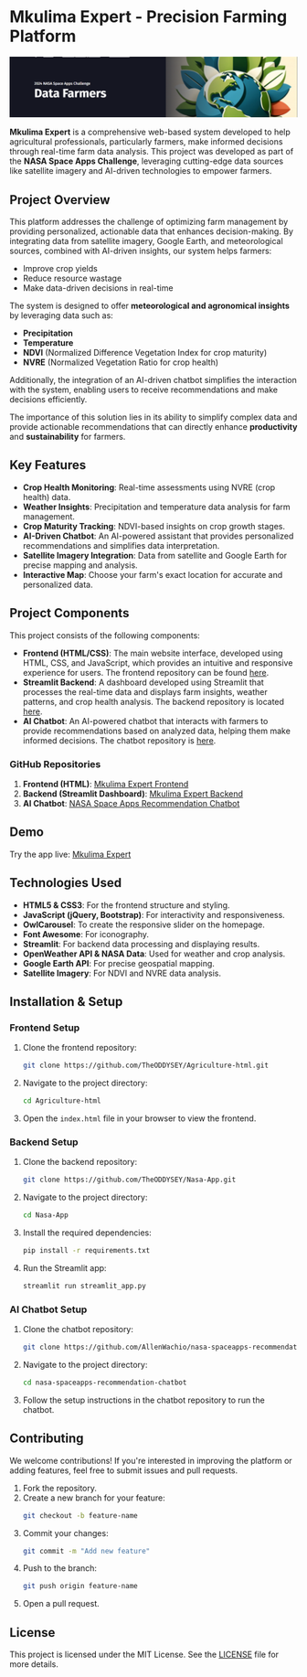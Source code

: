 
# Mkulima Expert - Precision Farming Platform
![Mkulima Expert Banner](./data%20farmers.png)

**Mkulima Expert** is a comprehensive web-based system developed to help agricultural professionals, particularly farmers, make informed decisions through real-time farm data analysis. This project was developed as part of the **NASA Space Apps Challenge**, leveraging cutting-edge data sources like satellite imagery and AI-driven technologies to empower farmers.

## Project Overview

This platform addresses the challenge of optimizing farm management by providing personalized, actionable data that enhances decision-making. By integrating data from satellite imagery, Google Earth, and meteorological sources, combined with AI-driven insights, our system helps farmers:

- Improve crop yields
- Reduce resource wastage
- Make data-driven decisions in real-time

The system is designed to offer **meteorological and agronomical insights** by leveraging data such as:

- **Precipitation**
- **Temperature**
- **NDVI** (Normalized Difference Vegetation Index for crop maturity)
- **NVRE** (Normalized Vegetation Ratio for crop health)

Additionally, the integration of an AI-driven chatbot simplifies the interaction with the system, enabling users to receive recommendations and make decisions efficiently.

The importance of this solution lies in its ability to simplify complex data and provide actionable recommendations that can directly enhance **productivity** and **sustainability** for farmers.

## Key Features

- **Crop Health Monitoring**: Real-time assessments using NVRE (crop health) data.
- **Weather Insights**: Precipitation and temperature data analysis for farm management.
- **Crop Maturity Tracking**: NDVI-based insights on crop growth stages.
- **AI-Driven Chatbot**: An AI-powered assistant that provides personalized recommendations and simplifies data interpretation.
- **Satellite Imagery Integration**: Data from satellite and Google Earth for precise mapping and analysis.
- **Interactive Map**: Choose your farm's exact location for accurate and personalized data.

## Project Components

This project consists of the following components:

- **Frontend (HTML/CSS)**: The main website interface, developed using HTML, CSS, and JavaScript, which provides an intuitive and responsive experience for users. The frontend repository can be found [here](https://github.com/TheODDYSEY/Agriculture-html).
- **Streamlit Backend**: A dashboard developed using Streamlit that processes the real-time data and displays farm insights, weather patterns, and crop health analysis. The backend repository is located [here](https://github.com/TheODDYSEY/Nasa-App).
- **AI Chatbot**: An AI-powered chatbot that interacts with farmers to provide recommendations based on analyzed data, helping them make informed decisions. The chatbot repository is [here](https://github.com/AllenWachio/nasa-spaceapps-recommendation-chatbot).

### GitHub Repositories

1. **Frontend (HTML)**: [Mkulima Expert Frontend](https://github.com/TheODDYSEY/Mkulima-Expert)
2. **Backend (Streamlit Dashboard)**: [Mkulima Expert Backend](https://github.com/TheODDYSEY/Nasa-NDVI-Dashboard)
3. **AI Chatbot**: [NASA Space Apps Recommendation Chatbot](https://github.com/AllenWachio/nasa-spaceapps-recommendation-chatbot)

## Demo

Try the app live: [Mkulima Expert](https://theoddysey-nasa-app-streamlit-app-yhn3rf.streamlit.app/)

## Technologies Used

- **HTML5 & CSS3**: For the frontend structure and styling.
- **JavaScript (jQuery, Bootstrap)**: For interactivity and responsiveness.
- **OwlCarousel**: To create the responsive slider on the homepage.
- **Font Awesome**: For iconography.
- **Streamlit**: For backend data processing and displaying results.
- **OpenWeather API & NASA Data**: Used for weather and crop analysis.
- **Google Earth API**: For precise geospatial mapping.
- **Satellite Imagery**: For NDVI and NVRE data analysis.

## Installation & Setup

### Frontend Setup

1. Clone the frontend repository:
   ```bash
   git clone https://github.com/TheODDYSEY/Agriculture-html.git
   ```
2. Navigate to the project directory:
   ```bash
   cd Agriculture-html
   ```
3. Open the `index.html` file in your browser to view the frontend.

### Backend Setup

1. Clone the backend repository:
   ```bash
   git clone https://github.com/TheODDYSEY/Nasa-App.git
   ```
2. Navigate to the project directory:
   ```bash
   cd Nasa-App
   ```
3. Install the required dependencies:
   ```bash
   pip install -r requirements.txt
   ```
4. Run the Streamlit app:
   ```bash
   streamlit run streamlit_app.py
   ```

### AI Chatbot Setup

1. Clone the chatbot repository:
   ```bash
   git clone https://github.com/AllenWachio/nasa-spaceapps-recommendation-chatbot.git
   ```
2. Navigate to the project directory:
   ```bash
   cd nasa-spaceapps-recommendation-chatbot
   ```
3. Follow the setup instructions in the chatbot repository to run the chatbot.




## Contributing

We welcome contributions! If you're interested in improving the platform or adding features, feel free to submit issues and pull requests.

1. Fork the repository.
2. Create a new branch for your feature:
   ```bash
   git checkout -b feature-name
   ```
3. Commit your changes:
   ```bash
   git commit -m "Add new feature"
   ```
4. Push to the branch:
   ```bash
   git push origin feature-name
   ```
5. Open a pull request.

## License

This project is licensed under the MIT License. See the [LICENSE](LICENSE) file for more details.

